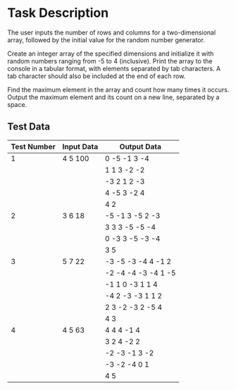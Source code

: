 # Task Description

The user inputs the number of rows and columns for a two-dimensional array, followed by the initial value for the random number generator.

Create an integer array of the specified dimensions and initialize it with random numbers ranging from -5 to 4 (inclusive). Print the array to the console in a tabular format, with elements separated by tab characters. A tab character should also be included at the end of each row.

Find the maximum element in the array and count how many times it occurs. Output the maximum element and its count on a new line, separated by a space.

## Test Data

| Test Number | Input Data | Output Data           |
|-------------|------------|-----------------------|
| 1           | 4 5 100    | 0	-5	-1	3	-4	         |
|             |            | 1	1	3	-2	-2	          |
|             |            | -3	2	1	2	-3	          |
|             |            | 4	-5	3	-2	4           |
|             |            | 4 2                   |
| 2           | 3 6 18     | -5	-1	3	-5	2	-3       |
|             |            | 3	3	3	-5	-5	-4        |
|             |            | 0	-3	3	-5	-3	-4       |
|             |            | 3 5                   |
| 3           | 5 7 22     | -3	-5	-3	-4	4	-1	2    |
|             |            | -2	-4	-4	-3	-4	1	-5   |
|             |            | -1	1	0	-3	1	1	4       |
|             |            | -4	2	-3	-3	1	1	2      |
|             |            | 2	3	-2	-3	2	-5	4      |
|             |            | 4 3                   |
| 4           | 4 5 63     | 4   4   4   -1   4    |
|             |            | 3   2   4   -2   2    |
|             |            | -2   -3   -1   3   -2 |
|             |            | -3   -2   -4   0   1  |
|             |            | 4 5                   |
